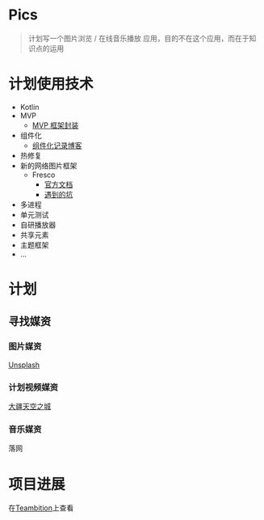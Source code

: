 # Pics
> 计划写一个图片浏览 / 在线音乐播放 应用，目的不在这个应用，而在于知识点的运用

# 计划使用技术

* Kotlin
* MVP
  * [MVP 框架封装]()
* 组件化
  * [组件化记录博客]()
* 热修复
* 新的网络图片框架
  * Fresco
    * [官方文档]()
    * [遇到的坑]()
* 多进程
* 单元测试
* 自研播放器
* 共享元素
* 主题框架
* ...

# 计划

## 寻找媒资

### 图片媒资

[Unsplash](https://unsplash.com)

### 计划视频媒资

[大疆天空之城](https://skypixel.com)

### 音乐媒资

落网

# 项目进展

在[Teambition](https://www.teambition.com/project/5a921d2a0d835c5262d7225d/)上查看